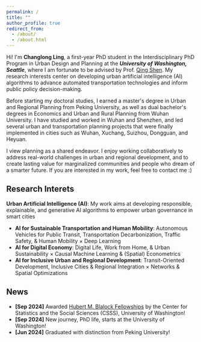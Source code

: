 ```yaml
---
permalink: /
title: ""
author_profile: true
redirect_from: 
  - /about/
  - /about.html
---
```


Hi! I'm **Changlong Ling**, a first-year PhD student in the Interdisciplinary PhD Program in Urban Design and Planning at the **_University of Washington, Seattle_**, where I am fortunate to be advised by Prof. [Qing Shen](https://urbdp.be.uw.edu/people/qing-shen/). My research interests center on developing urban artificial intelligence (AI) algorithms to advance automated transportation technologies and inform public policy decision-making.

Before starting my doctoral studies, I earned a master's degree in Urban and Regional Planning from Peking University, as well as dual bachelor's degrees in Economics and Urban and Rural Planning from Wuhan University. I have studied and worked in Wuhan and Shenzhen, and led several urban and transportation planning projects that were finally implemented in cities such as Wuhan, Xuchang, Suizhou, Dongguan, and Heyuan.

I view planning as a shared endeavor. I enjoy working collaboratively to address real-world challenges in urban and regional development, and to create lasting value for marginalized communities and people who dream of a smarter future. If you are interested in my work, feel free to contact me :)

Research Interets
-----
**Urban Artificial Intelligence (AI)**: My work aims at developing responsible, explainable, and generative AI algorithms to empower urban governance in smart cities
- **AI for Sustainable Transportation and Human Mobility**: Autonomous Vehicles for Public Transit, Transportation Decarbonization, Traffic Safety, & Human Mobility × Deep Learning
- **AI for Digital Economy**: Digital Life, Work from Home, & Urban Sustainability × Causal Machine Learning & (Spatial) Econometrics
- **AI for Inclusive Urban and Regional Development**: Transit-Oriented Development, Inclusive Cities & Regional Integration × Networks & Spatial Optimizations

News
-----
- **[Sep 2024]** Awarded [Hubert M. Blalock Fellowships](https://csss.uw.edu/about/blalock-fellowship) by the Center for Statistics and the Social Sciences (CSSS), University of Washington!
- **[Sep 2024]** New journey, PhD life, starts at the University of Washington!
- **[Jun 2024]** Graduated with distinction from Peking University!
